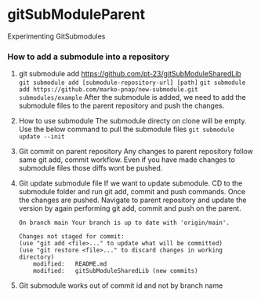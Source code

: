 # gitSubModuleParent
Experimenting GitSubmodules

### How to add a submodule into a repository
1. git submodule add https://github.com/pt-23/gitSubModuleSharedLib
``` git submodule add [submodule-repository-url] [path]```
``` git submodule add https://github.com/marko-pnap/new-submodule.git submodules/example ```
    After the submodule is added, we need to add the submodule files to the parent repository and push the changes.

2. How to use submodule
    The submodule directy on clone will be empty. Use the below command to pull the submodule files
    ``` git submodule update --init ```

3. Git commit on parent repository
    Any changes to parent repository follow same git add, commit workflow. Even if you have made changes to submodule files those diffs wont be pushed. 

4. Git update submodule file
    If we want to update submodule. CD to the submodule folder and run git add, commit and push commands. Once the changes are pushed. Navigate to parent repository and update the version by again performing git add, commit and push on the parent.

    ``` 
    On branch main Your branch is up to date with 'origin/main'.

    Changes not staged for commit:
    (use "git add <file>..." to update what will be committed)
    (use "git restore <file>..." to discard changes in working directory)
        modified:   README.md
        modified:   gitSubModuleSharedLib (new commits)
    ``` 

5. Git submodule works out of commit id and not by branch name
